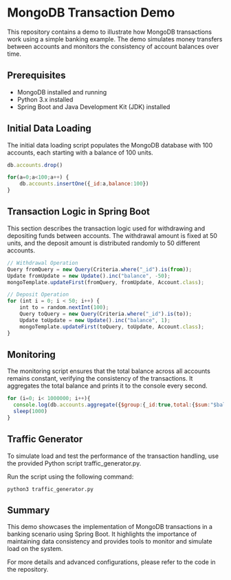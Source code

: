 # MongoDB Transaction Demo

This repository contains a demo to illustrate how MongoDB transactions work using a simple banking example. The demo simulates money transfers between accounts and monitors the consistency of account balances over time.

## Prerequisites

- MongoDB installed and running
- Python 3.x installed
- Spring Boot and Java Development Kit (JDK) installed

## Initial Data Loading

The initial data loading script populates the MongoDB database with 100 accounts, each starting with a balance of 100 units.

```javascript
db.accounts.drop()

for(a=0;a<100;a++) {
    db.accounts.insertOne({_id:a,balance:100})
}
```

## Transaction Logic in Spring Boot
This section describes the transaction logic used for withdrawing and depositing funds between accounts. The withdrawal amount is fixed at 50 units, and the deposit amount is distributed randomly to 50 different accounts.

```javascript
// Withdrawal Operation
Query fromQuery = new Query(Criteria.where("_id").is(from));
Update fromUpdate = new Update().inc("balance", -50);
mongoTemplate.updateFirst(fromQuery, fromUpdate, Account.class);

// Deposit Operation
for (int i = 0; i < 50; i++) {
    int to = random.nextInt(100);
    Query toQuery = new Query(Criteria.where("_id").is(to));
    Update toUpdate = new Update().inc("balance", 1);
    mongoTemplate.updateFirst(toQuery, toUpdate, Account.class);
}
```

## Monitoring
The monitoring script ensures that the total balance across all accounts remains constant, verifying the consistency of the transactions. It aggregates the total balance and prints it to the console every second.

```javascript
for (i=0; i< 1000000; i++){
  console.log(db.accounts.aggregate({$group:{_id:true,total:{$sum:"$balance"}}}))
  sleep(1000)
}
```

## Traffic Generator
To simulate load and test the performance of the transaction handling, use the provided Python script traffic_generator.py.

Run the script using the following command:

```
python3 traffic_generator.py
```

## Summary
This demo showcases the implementation of MongoDB transactions in a banking scenario using Spring Boot. It highlights the importance of maintaining data consistency and provides tools to monitor and simulate load on the system.

For more details and advanced configurations, please refer to the code in the repository.


